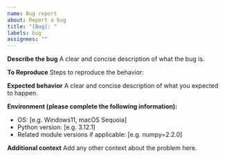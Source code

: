 ```yaml
---
name: Bug report
about: Report a bug
title: "[Bug]: "
labels: bug
assignees: ""
---
```


**Describe the bug**
A clear and concise description of what the bug is.

**To Reproduce**
Steps to reproduce the behavior:

**Expected behavior**
A clear and concise description of what you expected to happen.

**Environment (please complete the following information):**

- OS: [e.g. Windows11, macOS Sequoia]
- Python version: [e.g. 3.12.1]
- Related module versions if applicable: [e.g. numpy=2.2.0]

**Additional context**
Add any other context about the problem here.
